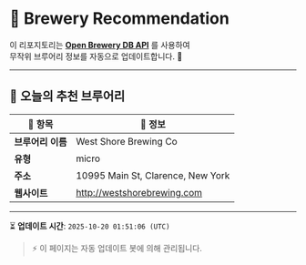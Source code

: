 # 🍺 Brewery Recommendation

이 리포지토리는 **[Open Brewery DB API](https://www.openbrewerydb.org/)** 를 사용하여  
무작위 브루어리 정보를 자동으로 업데이트합니다. 🚀

---

## 🌟 오늘의 추천 브루어리

| 🍻 항목 | 📌 정보 |
|--------|---------|
| **브루어리 이름** | West Shore Brewing Co |
| **유형** | micro |
| **주소** | 10995 Main St, Clarence, New York |
| **웹사이트** | http://westshorebrewing.com |

---

⏳ **업데이트 시간**: `2025-10-20 01:51:06 (UTC)`  

> ⚡ 이 페이지는 자동 업데이트 봇에 의해 관리됩니다.